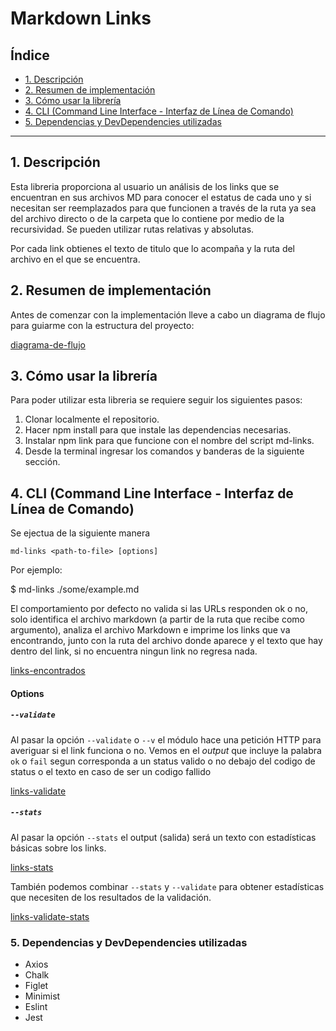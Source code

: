 # Markdown Links

## Índice

* [1. Descripción](#1-descripción)
* [2. Resumen de implementación](#2-resumen-de-implementación)
* [3. Cómo usar la librería](#3-cómo-usar-la-librería)
* [4. CLI (Command Line Interface - Interfaz de Línea de Comando)](#4-cli-command-line-interface-interfaz-de-linea-de-comando)
* [5. Dependencias y DevDependencies utilizadas](#5-dependencias-y-devdependencies-utilizadas)

***

## 1. Descripción 

Esta libreria proporciona al usuario un análisis de los links que se encuentran en sus archivos MD para conocer el estatus de cada uno y si necesitan ser reemplazados para que funcionen a través de la ruta ya sea del archivo directo o de la carpeta que lo contiene por medio de la recursividad. Se pueden utilizar rutas relativas y absolutas. 

Por cada link obtienes el texto de titulo que lo acompaña y la ruta del archivo en el que se encuentra.

## 2. Resumen de implementación

Antes de comenzar con la implementación lleve a cabo un diagrama de flujo para guiarme con la estructura del proyecto:

[diagrama-de-flujo](https://github.com/Aliciahdzg/CDMX011-md-links/blob/main/imagenesProyecto/diagramaDeFlujoMd-links.png)

## 3. Cómo usar la librería

Para poder utilizar esta libreria se requiere seguir los siguientes pasos:

1. Clonar localmente el repositorio.
2. Hacer npm install para que instale las dependencias necesarias.
3. Instalar npm link para que funcione con el nombre del script md-links.
4. Desde la terminal ingresar los comandos y banderas de la siguiente sección.


## 4. CLI (Command Line Interface - Interfaz de Línea de Comando)

Se ejectua de la siguiente manera

`md-links <path-to-file> [options]`

Por ejemplo:

$ md-links ./some/example.md

El comportamiento por defecto no valida si las URLs responden ok o no, solo identifica el archivo markdown (a partir de la ruta que recibe como argumento), analiza el archivo Markdown e imprime los links que va encontrando, junto con la ruta del archivo donde aparece y el texto que hay dentro del link, si no encuentra ningun link no regresa nada.

[links-encontrados](https://github.com/Aliciahdzg/CDMX011-md-links/blob/main/imagenesProyecto/linksEncontrados.png)

#### Options

##### `--validate`

Al pasar la opción `--validate` o `--v` el módulo hace una petición HTTP para averiguar si el link funciona o no. Vemos en el _output_ que incluye la palabra `ok` o `fail` segun corresponda a un status valido o no debajo del codigo de status o el texto en caso de ser un codigo fallido

[links-validate](https://github.com/Aliciahdzg/CDMX011-md-links/blob/main/imagenesProyecto/linksValidate.png)

##### `--stats`

Al pasar la opción `--stats` el output (salida) será un texto con estadísticas
básicas sobre los links.

[links-stats](https://github.com/Aliciahdzg/CDMX011-md-links/blob/main/imagenesProyecto/linksStats.png)

También podemos combinar `--stats` y `--validate` para obtener estadísticas que
necesiten de los resultados de la validación.

[links-validate-stats](https://github.com/Aliciahdzg/CDMX011-md-links/tree/main/imagenesProyecto)

### 5. Dependencias y DevDependencies utilizadas

* Axios
* Chalk
* Figlet
* Minimist
* Eslint
* Jest

